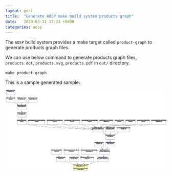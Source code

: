 ```yaml
---
layout: post
title:  "Generate AOSP make build system products graph"
date:   2020-03-11 17:23 +0800
categories: aosp
---
```


The `AOSP` build system provides a make target called `product-graph` to generate products graph files. 

We can use below command to generate products graph files, `products.dot`, `products.svg`, `products.pdf` in `out/` directory.

```
make product-graph
```

This is a sample generated sample:

![generated-aosp-make-build-system-products-graph](/images/generate-aosp-make-build-system-products-graph.png "generated AOSP make build system products graph")
